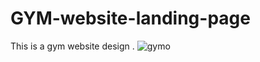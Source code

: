 # GYM-website-landing-page
This is a gym website design .
![gymo](https://user-images.githubusercontent.com/78993158/227563986-5d0f3c77-319f-4f7c-a3b4-ae772205f25b.png)
